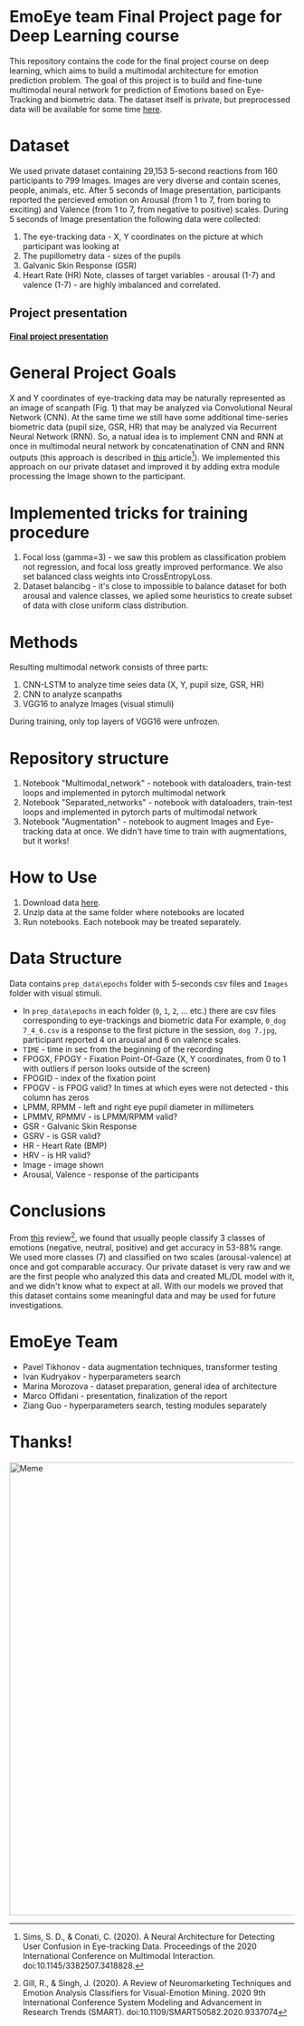 # **EmoEye team Final Project page for Deep Learning course**
This repository contains the code for the final project course on deep learning, which aims to build a multimodal architecture for emotion prediction problem. The goal of this project is to build and fine-tune multimodal neural network for prediction of Emotions based on Eye-Tracking and biometric data. The dataset itself is private, but preprocessed data will be available for some time [here](https://drive.google.com/drive/folders/13PBjyQtvs1utcz7AYh7pn1dX7-7vFCRM?usp=sharing).

# **Dataset**
We used private dataset containing 29,153 5-second reactions from 160 participants to 799 Images. Images are very diverse and contain scenes, people, animals, etc.
After 5 seconds of Image presentation, participants reported the percieved emotion on Arousal (from 1 to 7, from boring to exciting) and Valence (from 1 to 7, from negative to positive) scales.
During 5 seconds of Image presentation the following data were collected:
1. The eye-tracking data - X, Y coordinates on the picture at which participant was looking at
2. The pupillometry data - sizes of the pupils
3. Galvanic Skin Response (GSR)
4. Heart Rate (HR)
Note, classes of target variables - arousal (1-7) and valence (1-7) - are highly imbalanced and correlated.

## **Project presentation**
#### [Final project presentation](xxx)

# **General Project Goals**
X and Y coordinates of eye-tracking data may be naturally represented as an image of scanpath (Fig. 1) that may be analyzed via Convolutional Neural Network (CNN). At the same time we still have some additional time-series biometric data (pupil size, GSR, HR) that may be analyzed via Recurrent Neural Network (RNN). So, a natual idea is to implement CNN and RNN at once in multimodal neural network by concatenatination of CNN and RNN outputs (this approach is described in [this](https://dl.acm.org/doi/10.1145/3382507.3418828) article[^1]). We implemented this approach on our private dataset and improved it by adding extra module processing the Image shown to the participant.
[^1]: Sims, S. D., & Conati, C. (2020). A Neural Architecture for Detecting User Confusion in Eye-tracking Data. 
Proceedings of the 2020 International Conference on Multimodal Interaction. doi:10.1145/3382507.3418828.

# **Implemented tricks for training procedure**
1. Focal loss (gamma=3) - we saw this problem as classification problem not regression, and focal loss greatly improved performance. We also set balanced class weights into CrossEntropyLoss.
2. Dataset balancibg - it's close to impossible to balance dataset for both arousal and valence classes, we aplied some heuristics to create subset of data with close uniform class distribution.

# **Methods**
Resulting multimodal network consists of three parts:
1. CNN-LSTM to analyze time seies data (X, Y, pupil size, GSR, HR)
2. CNN to analyze scanpaths
3. VGG16 to analyze Images (visual stimuli)

During training, only top layers of VGG16 were unfrozen.

# **Repository structure**
1. Notebook "Multimodal_network" - notebook with dataloaders, train-test loops and implemented in pytorch multimodal network
2. Notebook "Separated_networks" - notebook with dataloaders, train-test loops and implemented in pytorch parts of multimodal network
3. Notebook "Augmentation" - notebook to augment Images and Eye-tracking data at once. We didn't have time to train with augmentations, but it works!

# **How to Use**
1. Download data [here](https://drive.google.com/drive/folders/13PBjyQtvs1utcz7AYh7pn1dX7-7vFCRM?usp=sharing). 
3. Unzip data at the same folder where notebooks are located
4. Run notebooks. Each notebook may be treated separately.

# **Data Structure**
Data contains `prep_data\epochs` folder with 5-seconds csv files and `Images` folder with visual stimuli. 
* In `prep_data\epochs` in each folder (`0`, `1`, `2`, … etc.) there are csv files corresponding to eye-trackings and biometric data For example, `0_dog 7_4_6.csv` is a response to the first picture in the session, `dog 7.jpg`, participant reported 4 on arousal and 6 on valence scales.
* `TIME` - time in sec from the beginning of the recording 
* FPOGX, FPOGY - Fixation Point-Of-Gaze (X, Y coordinates, from 0 to 1 with outliers if person looks outside of the screen) 
* FPOGID - index of the fixation point 
* FPOGV - is FPOG valid? In times at which eyes were not detected - this column has zeros 
* LPMM, RPMM - left and right eye pupil diameter in millimeters 
* LPMMV, RPMMV - is LPMM/RPMM valid? 
* GSR - Galvanic Skin Response 
* GSRV - is GSR valid? 
* HR - Heart Rate (BMP) 
* HRV - is HR valid? 
* Image - image shown 
* Arousal, Valence - response of the participants

# **Conclusions**
From [this](https://ieeexplore.ieee.org/document/9337074/) review[^2], we found that usually people classify 3 classes of emotions (negative, neutral, positive) and get accuracy in 53-88% range. We used more classes (7) and classified on two scales (arousal-valence) at once and got comparable accuracy. Our private dataset is very raw and we are the first people who analyzed this data and created ML/DL model with it, and we didn't know what to expect at all. With our models we proved that this dataset contains some meaningful data and may be used for future investigations.
[^2]: Gill, R., & Singh, J. (2020). A Review of Neuromarketing Techniques and Emotion Analysis Classifiers for Visual-Emotion Mining. 2020 9th International Conference System Modeling and Advancement in Research Trends (SMART). doi:10.1109/SMART50582.2020.9337074

# **EmoEye Team**
* Pavel Tikhonov - data augmentation techniques, transformer testing
* Ivan Kudryakov - hyperparameters search
* Marina Morozova - dataset preparation, general idea of architecture
* Marco Offidani - presentation, finalization of the report
* Ziang Guo - hyperparameters search, testing modules separately

# **Thanks!**
<img src="Figs/Мем(очень смешной(нет)).jpg" alt="Meme" width="800">
